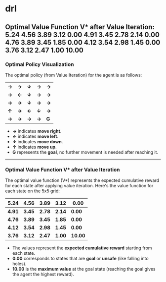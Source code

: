 # drl

Optimal Value Function V* after Value Iteration:
5.24 4.56 3.89 3.12 0.00
4.91 3.45 2.78 2.14 0.00
4.76 3.89 3.45 1.85 0.00
4.12 3.54 2.98 1.45 0.00
3.76 3.12 2.47 1.00 10.00
-------------
### Optimal Policy Visualization

The optimal policy (from Value Iteration) for the agent is as follows:

|   |   |   |   |   |
|---|---|---|---|---|
| **→** | **→** | **↓** | **→** | **→** |
| **→** | **←** | **↓** | **→** | **→** |
| **→** | **→** | **↓** | **→** | **→** |
| **↑** | **→** | **←** | **↓** | **→** |
| **→** | **→** | **→** | **→** | **G** |

- **→** indicates **move right**.
- **←** indicates **move left**.
- **↓** indicates **move down**.
- **↑** indicates **move up**.
- **G** represents the **goal**, no further movement is needed after reaching it.


------------
### Optimal Value Function V* after Value Iteration

The optimal value function (V*) represents the expected cumulative reward for each state after applying value iteration. Here's the value function for each state on the 5x5 grid:

| **5.24** | **4.56** | **3.89** | **3.12** | **0.00** |
|----------|----------|----------|----------|----------|
| **4.91** | **3.45** | **2.78** | **2.14** | **0.00** |
| **4.76** | **3.89** | **3.45** | **1.85** | **0.00** |
| **4.12** | **3.54** | **2.98** | **1.45** | **0.00** |
| **3.76** | **3.12** | **2.47** | **1.00** | **10.00** |

- The values represent the **expected cumulative reward** starting from each state.
- **0.00** corresponds to states that are **goal** or **unsafe** (like falling into holes).
- **10.00** is the **maximum value** at the goal state (reaching the goal gives the agent the highest reward).

